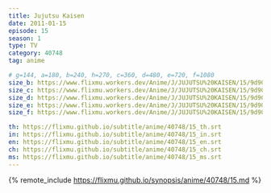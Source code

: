```yaml
---
title: Jujutsu Kaisen
date: 2011-01-15
episode: 15
season: 1
type: TV
category: 40748
tag: anime

# g=144, a=180, b=240, h=270, c=360, d=480, e=720, f=1080
size_b: https://www.flixmu.workers.dev/Anime/J/JUJUTSU%20KAISEN/15/9d903ebba4ba6d8745581a97faa1c4bd_3947737.mp4
size_c: https://www.flixmu.workers.dev/Anime/J/JUJUTSU%20KAISEN/15/9d903ebba4ba6d8745581a97faa1c4bd_3947736.mp4
size_d: https://www.flixmu.workers.dev/Anime/J/JUJUTSU%20KAISEN/15/9d903ebba4ba6d8745581a97faa1c4bd_3947738.mp4
size_e: https://www.flixmu.workers.dev/Anime/J/JUJUTSU%20KAISEN/15/9d903ebba4ba6d8745581a97faa1c4bd_3947739.mp4
size_f: https://www.flixmu.workers.dev/Anime/J/JUJUTSU%20KAISEN/15/9d903ebba4ba6d8745581a97faa1c4bd_3947740.mp4

th: https://flixmu.github.io/subtitle/anime/40748/15_th.srt
in: https://flixmu.github.io/subtitle/anime/40748/15_in.srt
en: https://flixmu.github.io/subtitle/anime/40748/15_en.srt
ch: https://flixmu.github.io/subtitle/anime/40748/15_ch.srt
ms: https://flixmu.github.io/subtitle/anime/40748/15_ms.srt
---
```

{% remote_include https://flixmu.github.io/synopsis/anime/40748/15.md %}
